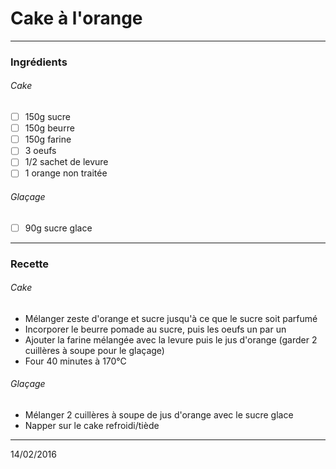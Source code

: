 # Cake à l'orange

---

### Ingrédients

###### Cake

- [ ] 150g sucre
- [ ] 150g beurre
- [ ] 150g farine
- [ ] 3 oeufs
- [ ] 1/2 sachet de levure
- [ ] 1 orange non traitée

###### Glaçage

- [ ] 90g sucre glace

---

### Recette

###### Cake

- Mélanger zeste d'orange et sucre jusqu'à ce que le sucre soit parfumé
- Incorporer le beurre pomade au sucre, puis les oeufs un par un
- Ajouter la farine mélangée avec la levure puis le jus d'orange (garder 2 cuillères à soupe pour le glaçage)
- Four 40 minutes à 170°C

###### Glaçage

- Mélanger 2 cuillères à soupe de jus d'orange avec le sucre glace
- Napper sur le cake refroidi/tiède

---

14/02/2016
